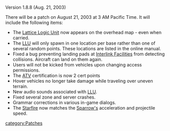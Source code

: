 Version 1.8.8 (Aug. 21, 2003)

There will be a patch on August 21, 2003 at 3 AM Pacific Time. It will
include the following items:

- The [Lattice Logic Unit](Lattice_Logic_Unit.md) now appears
  on the overhead map - even when carried.
- The [LLU](LLU.md) will only spawn in one location per base
  rather than one of several random points. These locations are listed
  in the online manual.
- Fixed a bug preventing landing pads at [Interlink
  Facilities](Interlink_Facility.md) from detecting
  collisions. Aircraft can land on them again.
- Users will not be kicked from vehicles upon changing access
  permissions.
- The [ATV](ATV.md) certification is now 2 cert points
- Hover vehicles no longer take damage while traveling over uneven
  terrain.
- New audio sounds associated with [LLU](LLU.md).
- Fixed several zone and server crashes.
- Grammar corrections in various in-game dialogs.
- The [Starfire](Starfire.md) now matches the
  [Sparrow's](Sparrow.md) acceleration and projectile speed.

[category:Patches](category:Patches.md)
